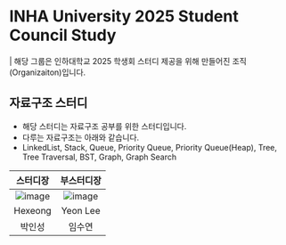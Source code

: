 # INHA University 2025 Student Council Study
| 해당 그룹은 인하대학교 2025 학생회 스터디 제공을 위해 만들어진 조직(Organizaiton)입니다.

## 자료구조 스터디
- 해당 스터디는 자료구조 공부를 위한 스터디입니다.
- 다루는 자료구조는 아래와 같습니다.
- LinkedList, Stack, Queue, Priority Queue, Priority Queue(Heap), Tree, Tree Traversal, BST, Graph, Graph Search

| 스터디장 | 부스터디장 |
|:----------:|:----------:|
| ![image](https://github.com/user-attachments/assets/96d40fc3-8616-4c4e-bd8c-2f8b6167a4ea) | ![image](https://github.com/user-attachments/assets/6c3cf812-9d84-4a89-b635-3adc3bf4b527) |
| Hexeong   | Yeon Lee  |
| 박인성   | 임수연   |
